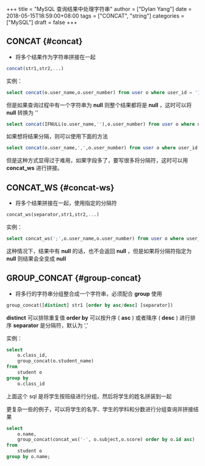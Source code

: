 +++
title = "MySQL 查询结果中处理字符串"
author = ["Dylan Yang"]
date = 2018-05-15T18:59:00+08:00
tags = ["CONCAT", "string"]
categories = ["MySQL"]
draft = false
+++

## CONCAT {#concat}

-   将多个结果作为字符串拼接在一起

```sql
concat(str1,str2,...)
```

实例：

```sql
select concat(o.user_name,o.user_number) from user o where user_id = '1'
```

但是如果查询过程中有一个字符串为 **null** 则整个结果都将是 **null** ，这时可以将 **null** 转换为 ''

```sql
select concat(IFNULL(o.user_name,''),o.user_number) from user o where user_id = '1'
```

如果想将结果分隔，则可以使用下面的方法

```sql
select concat(o.user_name,',',o.user_number) from user o where user_id = '1'
```

但是这种方式显得过于难用，如果字段多了，要写很多将分隔符，这时可以用 **concat\_ws** 进行拼接。


## CONCAT\_WS {#concat-ws}

-   将多个结果拼接在一起，使用指定的分隔符

```sql
concat_ws(separator,str1,str2,...)
```

实例：

```sql
select concat_ws(';',o.user_name,o.user_number) from user o where user_id = '1'
```

这种情况下，结果中有 **null** 的话，也不会返回 **null** ，但是如果将分隔符指定为 **null** 则结果会全变成 **null**


## GROUP\_CONCAT {#group-concat}

-   将多行的字符串分组整合成一个字符串，必须配合 **group** 使用

```sql
group_concat([distinct] str1 [order by asc/desc] [separator])
```

**distinct** 可以排除重复值
**order by** 可以按升序 ( **asc** ) 或者降序 ( **desc** ) 进行排序
**separator** 是分隔符，默认为 ','

实例：

```sql
select
    o.class_id,
    group_concat(o.student_name)
from
    student o
group by
    o.class_id
```

上面这个 sql 是将学生按班级进行分组，然后将学生的姓名拼装到一起

更复杂一些的例子，可以将学生的名字、学生的学科和分数进行分组查询并拼接结果

```sql
select
    o.name,
    group_concat(concat_ws('-', o.subject,o.score) order by o.id asc)
from
    student o
group by o.name;
```
